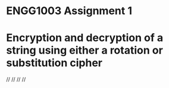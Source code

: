 # ENGG1003 Assignment 1
# Encryption and decryption of a string using either a rotation or substitution cipher
//
//
//
//
